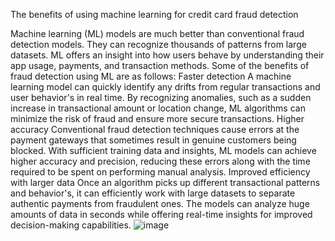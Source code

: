 The benefits of using machine learning for credit card fraud detection

Machine learning (ML) models are much better than conventional fraud detection models. They can recognize thousands of patterns from large datasets.
 ML offers an insight into how users behave by understanding their app usage, payments, and transaction methods. Some of the benefits of fraud detection using ML are as follows:
Faster detection
A machine learning model can quickly identify any drifts from regular transactions and user behavior's in real time. 
By recognizing anomalies, such as a sudden increase in transactional amount or location change, ML algorithms can minimize the risk of fraud and ensure more secure transactions.
Higher accuracy
Conventional fraud detection techniques cause errors at the payment gateways that sometimes result in genuine customers being blocked. 
With sufficient training data and insights, ML models can achieve higher accuracy and precision, reducing these errors along with the time required to be spent on performing manual analysis.
Improved efficiency with larger data
Once an algorithm picks up different transactional patterns and behavior's, it can efficiently work with large datasets to separate authentic payments from fraudulent ones. 
The models can analyze huge amounts of data in seconds while offering real-time insights for improved decision-making capabilities.
![image](https://github.com/nishipatkar1997/Credit_card_fraud_transaction-ML-Project-/assets/137788511/da5f4c9e-f6b3-4cf7-8d1d-633620b0776a)
